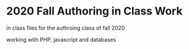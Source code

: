 # 2020 Fall Authoring in Class Work
in class files for the authroing class of fall 2020

working with PHP, javascript and databases
